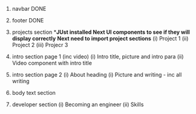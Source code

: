 1. navbar DONE
2. footer DONE

3. projects section
***JUst installed Next UI components to see if they will display correctly**
**Next need to import project sections**
(i) Project 1 
(ii) Project 2
(iii) Projecr 3

4. intro section page 1 (inc video)
(i) Intro title, picture and intro para
(ii) Video component with intro title 
    
5. intro section page 2
(i) About heading
(i) Picture and writing - inc all writing

6. body text section

7. developer section
(i) Becoming an engineer 
(ii) Skills
    

